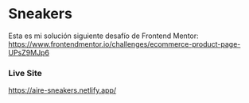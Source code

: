 # Sneakers
Esta es mi solución siguiente desafío de Frontend Mentor: https://www.frontendmentor.io/challenges/ecommerce-product-page-UPsZ9MJp6
### Live Site
https://aire-sneakers.netlify.app/

